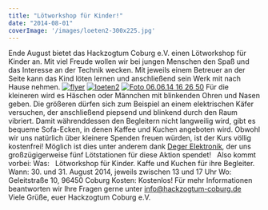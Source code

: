 ```yaml
---
title: "Lötworkshop für Kinder!"
date: "2014-08-01"
coverImage: '/images/loeten2-300x225.jpg'
---
```


Ende August bietet das Hackzogtum Coburg e.V. einen Lötworkshop für Kinder an. Mit viel Freude wollen wir bei jungen Menschen den Spaß und das Interesse an der Technik wecken. Mit jeweils einem Betreuer an der Seite kann das Kind löten lernen und anschließend sein Werk mit nach Hause nehmen. [![flyer](../images/flyer-211x300.png)](https://hackzogtum-coburg.de/wp-content/uploads/2014/07/flyer.png) [![loeten2](../images/loeten2-300x225.jpg)](https://hackzogtum-coburg.de/wp-content/uploads/2014/06/loeten2.jpg) [![Foto 06.06.14 16 26 50](../images/Foto-06.06.14-16-26-50-248x300.jpg)](https://hackzogtum-coburg.de/wp-content/uploads/2014/07/Foto-06.06.14-16-26-50.jpg) Für die kleineren wird es Häschen oder Männchen mit blinkenden Ohren und Nasen geben. Die größeren dürfen sich zum Beispiel an einem elektrischen Käfer versuchen, der anschließend piepsend und blinkend durch den Raum vibriert. Damit währenddessen den Begleitern nicht langweilig wird, gibt es bequeme Sofa-Ecken, in denen Kaffee und Kuchen angeboten wird. Obwohl wir uns natürlich über kleinere Spenden freuen würden, ist der Kurs völlig kostenfrei! Möglich ist dies unter anderem dank [Deger Elektronik](http://deger-elektronik.de/), der uns großzügigerweise fünf Lötstationen für diese Aktion spendet!   Also kommt vorbei: Was:   Lötworkshop für Kinder. Kaffe und Kuchen für ihre Begleiter. Wann: 30. und 31. August 2014, jeweils zwischen 13 und 17 Uhr Wo:    Geleitstraße 10, 96450 Coburg Kosten: Kostenlos! Für mehr Informationen beantworten wir Ihre Fragen gerne unter info@hackzogtum-coburg.de   Viele Grüße, euer Hackzogtum Coburg e.V.
